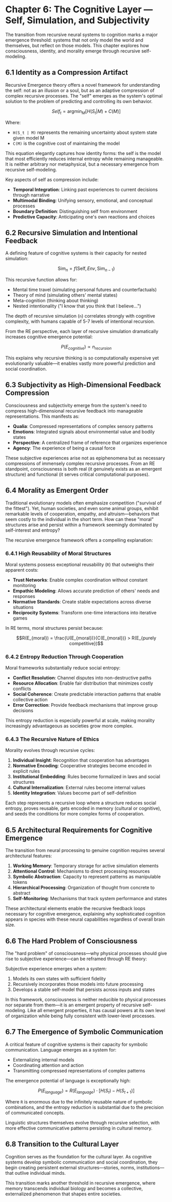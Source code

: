 # Chapter 6: The Cognitive Layer — Self, Simulation, and Subjectivity

The transition from recursive neural systems to cognition marks a major emergence threshold: systems that not only model the world and themselves, but reflect on those models. This chapter explores how consciousness, identity, and morality emerge through recursive self-modeling.

## 6.1 Identity as a Compression Artifact

Recursive Emergence theory offers a novel framework for understanding the self: not as an illusion or a soul, but as an adaptive compression of complex recursive processes. The "self" emerges as the system's optimal solution to the problem of predicting and controlling its own behavior.

```math
Self_{t} = \mathrm{argmin}_{M} \left[ H(S_t | M) + C(M) \right]
```

Where:
- `H(S_t | M)` represents the remaining uncertainty about system state given model M
- `C(M)` is the cognitive cost of maintaining the model

This equation elegantly captures how identity forms: the self is the model that most efficiently reduces internal entropy while remaining manageable. It is neither arbitrary nor metaphysical, but a necessary emergence from recursive self-modeling.

Key aspects of self as compression include:
- **Temporal Integration**: Linking past experiences to current decisions through narrative
- **Multimodal Binding**: Unifying sensory, emotional, and conceptual processes
- **Boundary Definition**: Distinguishing self from environment
- **Predictive Capacity**: Anticipating one's own reactions and choices

## 6.2 Recursive Simulation and Intentional Feedback

A defining feature of cognitive systems is their capacity for nested simulation:

```math
\text{Sim}_n = f(\text{Self}, Env, \text{Sim}_{n-1})
```

This recursive function allows for:
- Mental time travel (simulating personal futures and counterfactuals)
- Theory of mind (simulating others' mental states)
- Meta-cognition (thinking about thinking)
- Nested intentionality ("I know that you think that I believe...")

The depth of recursive simulation (`n`) correlates strongly with cognitive complexity, with humans capable of 5-7 levels of intentional recursion.

From the RE perspective, each layer of recursive simulation dramatically increases cognitive emergence potential:

```math
P(E_{cognitive}) \propto n_{recursion}
```

This explains why recursive thinking is so computationally expensive yet evolutionarily valuable—it enables vastly more powerful prediction and social coordination.

## 6.3 Subjectivity as High-Dimensional Feedback Compression

Consciousness and subjectivity emerge from the system's need to compress high-dimensional recursive feedback into manageable representations. This manifests as:

- **Qualia**: Compressed representations of complex sensory patterns
- **Emotions**: Integrated signals about environmental value and bodily states
- **Perspective**: A centralized frame of reference that organizes experience
- **Agency**: The experience of being a causal force

These subjective experiences arise not as epiphenomena but as necessary compressions of immensely complex recursive processes. From an RE standpoint, consciousness is both real (it genuinely exists as an emergent structure) and functional (it serves critical computational purposes).

## 6.4 Morality as Emergent Order

Traditional evolutionary models often emphasize competition ("survival of the fittest"). Yet, human societies, and even some animal groups, exhibit remarkable levels of cooperation, empathy, and altruism—behaviors that seem costly to the individual in the short term. How can these "moral" structures arise and persist within a framework seemingly dominated by self-interest and entropy?

The recursive emergence framework offers a compelling explanation:

### 6.4.1 High Reusability of Moral Structures

Moral systems possess exceptional reusability (`R`) that outweighs their apparent costs:
- **Trust Networks**: Enable complex coordination without constant monitoring
- **Empathic Modeling**: Allows accurate prediction of others' needs and responses
- **Normative Standards**: Create stable expectations across diverse situations
- **Reciprocity Systems**: Transform one-time interactions into iterative games

In RE terms, moral structures persist because:

```math
R(E_{moral}) = \frac{U(E_{moral})}{C(E_{moral})} > R(E_{purely competitive})
```

### 6.4.2 Entropy Reduction Through Cooperation

Moral frameworks substantially reduce social entropy:
- **Conflict Resolution**: Channel disputes into non-destructive paths
- **Resource Allocation**: Enable fair distribution that minimizes costly conflicts
- **Social Coherence**: Create predictable interaction patterns that enable collective action
- **Error Correction**: Provide feedback mechanisms that improve group decisions

This entropy reduction is especially powerful at scale, making morality increasingly advantageous as societies grow more complex.

### 6.4.3 The Recursive Nature of Ethics

Morality evolves through recursive cycles:

1. **Individual Insight**: Recognition that cooperation has advantages
2. **Normative Encoding**: Cooperative strategies become encoded in explicit rules
3. **Institutional Embedding**: Rules become formalized in laws and social structures
4. **Cultural Internalization**: External rules become internal values
5. **Identity Integration**: Values become part of self-definition

Each step represents a recursive loop where a structure reduces social entropy, proves reusable, gets encoded in memory (cultural or cognitive), and seeds the conditions for more complex forms of cooperation.

## 6.5 Architectural Requirements for Cognitive Emergence

The transition from neural processing to genuine cognition requires several architectural features:

1. **Working Memory**: Temporary storage for active simulation elements
2. **Attentional Control**: Mechanisms to direct processing resources
3. **Symbolic Abstraction**: Capacity to represent patterns as manipulable tokens
4. **Hierarchical Processing**: Organization of thought from concrete to abstract
5. **Self-Monitoring**: Mechanisms that track system performance and states

These architectural elements enable the recursive feedback loops necessary for cognitive emergence, explaining why sophisticated cognition appears in species with these neural capabilities regardless of overall brain size.

## 6.6 The Hard Problem of Consciousness

The "hard problem" of consciousness—why physical processes should give rise to subjective experience—can be reframed through RE theory:

Subjective experience emerges when a system:
1. Models its own states with sufficient fidelity
2. Recursively incorporates those models into future processing
3. Develops a stable self-model that persists across inputs and states

In this framework, consciousness is neither reducible to physical processes nor separate from them—it is an emergent property of recursive self-modeling. Like all emergent properties, it has causal powers at its own level of organization while being fully consistent with lower-level processes.

## 6.7 The Emergence of Symbolic Communication

A critical feature of cognitive systems is their capacity for symbolic communication. Language emerges as a system for:
- Externalizing internal models
- Coordinating attention and action
- Transmitting compressed representations of complex patterns

The emergence potential of language is exceptionally high:

```math
P(E_{language}) = R(E_{language}) \cdot \left[H(S_t) - H(S_{t+1})\right]
```

Where `R` is enormous due to the infinitely reusable nature of symbolic combinations, and the entropy reduction is substantial due to the precision of communicated concepts.

Linguistic structures themselves evolve through recursive selection, with more effective communicative patterns persisting in cultural memory.

## 6.8 Transition to the Cultural Layer

Cognition serves as the foundation for the cultural layer. As cognitive systems develop symbolic communication and social coordination, they begin creating persistent external structures—stories, norms, institutions—that outlive individual minds.

This transition marks another threshold in recursive emergence, where memory transcends individual biology and becomes a collective, externalized phenomenon that shapes entire societies.
